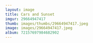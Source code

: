```yaml
---
layout: image
title: Cars and Sunset
imgur: 29664947417
thumb: images/thumbs/29664947417.jpeg
image: images/29664947417.jpeg
album: 72157697984682902
---
```


